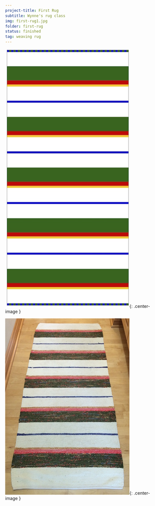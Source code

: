 ```yaml
---
project-title: First Rug
subtitle: Wynne's rug class
img: first-rug1.jpg
folder: first-rug
status: finished
tag: weaving rug 
---
```

![Weaving plan](/assets/img/first-rug/first-rug-draft.jpg){: .center-image }

![Finished rug](/assets/img/first-rug/first-rug1.jpg){: .center-image }
